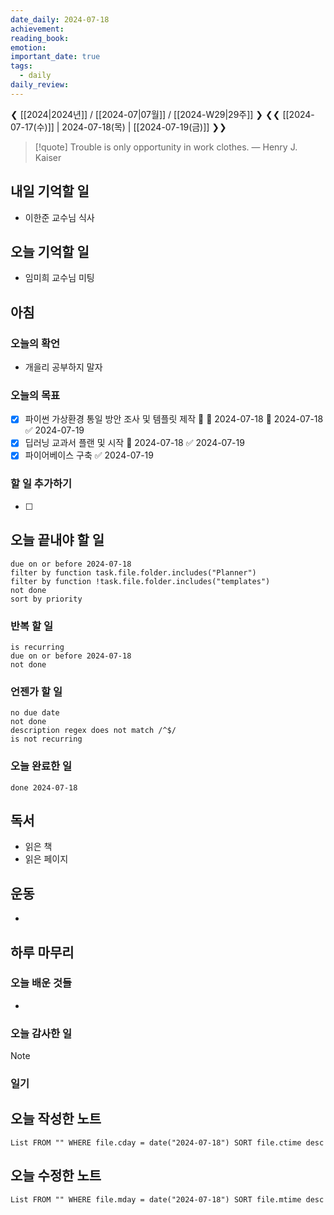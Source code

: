 ```yaml
---
date_daily: 2024-07-18
achievement: 
reading_book: 
emotion: 
important_date: true
tags:
  - daily
daily_review:
---
```

❮ [[2024|2024년]] / [[2024-07|07월]] / [[2024-W29|29주]] ❯
❮❮ [[2024-07-17(수)]] | 2024-07-18(목) | [[2024-07-19(금)]] ❯❯


> [!quote] Trouble is only opportunity in work clothes.
> — Henry J. Kaiser

## 내일 기억할 일 
- 이한준 교수님 식사

## 오늘 기억할 일
- 임미희 교수님 미팅
## 아침 
### 오늘의 확언 
- 개을리 공부하지 말자
### 오늘의 목표 
- [x] 파이썬 가상환경 통일 방안 조사 및 템플릿 제작 🔺 🛫 2024-07-18 📅 2024-07-18 ✅ 2024-07-19
- [x] 딥러닝 교과서 플랜 및 시작 📅 2024-07-18 ✅ 2024-07-19
- [x] 파이어베이스 구축 ✅ 2024-07-19
### 할 일 추가하기 
- [ ] 

## 오늘 끝내야 할 일 
```tasks
due on or before 2024-07-18 
filter by function task.file.folder.includes("Planner") 
filter by function !task.file.folder.includes("templates") 
not done 
sort by priority 
```
### 반복 할 일 
```tasks
is recurring
due on or before 2024-07-18 
not done
```

### 언젠가 할 일 
```tasks 
no due date 
not done 
description regex does not match /^$/
is not recurring
``` 
### 오늘 완료한 일 
```tasks
done 2024-07-18 
``` 
## 독서 
- 읽은 책 
- 읽은 페이지 
## 운동 
- 
## 하루 마무리 
### 오늘 배운 것들 
- 
### 오늘 감사한 일 
>[!note] 


### 일기 
## 오늘 작성한 노트 
```dataview 
List FROM "" WHERE file.cday = date("2024-07-18") SORT file.ctime desc 
``` 
## 오늘 수정한 노트 
 ```dataview 
 List FROM "" WHERE file.mday = date("2024-07-18") SORT file.mtime desc 
 ```
 